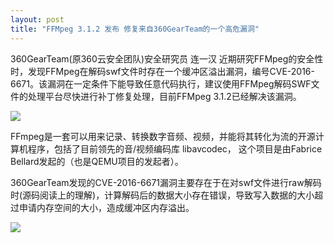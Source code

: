 ```yaml
---
layout: post
title: "FFMpeg 3.1.2 发布 修复来自360GearTeam的一个高危漏洞"
---
```


360GearTeam(原360云安全团队)安全研究员 连一汉 近期研究FFMpeg的安全性时，发现FFMpeg在解码swf文件时存在一个缓冲区溢出漏洞，编号CVE-2016-6671。该漏洞在一定条件下能导致任意代码执行，建议使用FFMpeg解码SWF文件的处理平台尽快进行补丁修复处理，目前FFMpeg 3.1.2已经解决该漏洞。

![][1]

<!-- more -->

FFmpeg是一套可以用来记录、转换数字音频、视频，并能将其转化为流的开源计算机程序，包括了目前领先的音/视频编码库 libavcodec， 这个项目是由Fabrice Bellard发起的（也是QEMU项目的发起者）。

360GearTeam发现的CVE-2016-6671漏洞主要存在于在对swf文件进行raw解码时(源码阅读上的理解)，计算解码后的数据大小存在错误，导致写入数据的大小超过申请内存空间的大小，造成缓冲区内存溢出。

![][2]

[1]: https://p4.ssl.qhimg.com/t01349ea32f69b00cd7.png
[2]: https://p2.ssl.qhimg.com/t012bd3b2afbe786f07.png